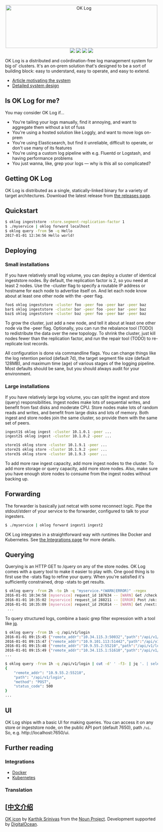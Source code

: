 <p align="center">
<img src="oklog.png" width=500 height=142 alt="OK Log"/><br/>
<a href="https://github.com/oklog/oklog/releases/latest"><img src="https://img.shields.io/github/release/oklog/oklog.svg?style=flat-square"/></a>
<a href="https://travis-ci.org/oklog/oklog"><img src="https://img.shields.io/travis/oklog/oklog.svg?style=flat-square"/></a>
<a href="https://goreportcard.com/report/github.com/oklog/oklog"><img src="https://goreportcard.com/badge/github.com/oklog/oklog?style=flat-square&x=1"/></a>
<a href="LICENSE"><img src="https://img.shields.io/badge/license-Apache%202.0-blue.svg?style=flat-square"/></a>
</p>

OK Log is a distributed and coördination-free log management system for big ol' clusters.
It's an on-prem solution that's designed to be a sort of building block: easy to understand, easy to operate, and easy to extend.

- [Article motivating the system](https://peter.bourgon.org/ok-log)
- [Detailed system design](DESIGN.md)

## Is OK Log for me?

You may consider OK Log if...

- You're tailing your logs manually, find it annoying, and want to aggregate them without a lot of fuss
- You're using a hosted solution like Loggly, and want to move logs on-prem
- You're using Elasticsearch, but find it unreliable, difficult to operate, or don't use many of its features
- You're using a custom log pipeline with e.g. Fluentd or Logstash, and having performance problems
- You just wanna, like, grep your logs — why is this all so complicated?

## Getting OK Log

OK Log is distributed as a single, statically-linked binary for a variety of target architectures.
Download the latest release from [the releases page](https://github.com/oklog/oklog/releases).

## Quickstart

```sh
$ oklog ingeststore -store.segment-replication-factor 1
$ ./myservice | oklog forward localhost
$ oklog query -from 5m -q Hello
2017-01-01 12:34:56 Hello world!
```

## Deploying

### Small installations

If you have relatively small log volume, you can deploy a cluster of identical ingeststore nodes.
By default, the replication factor is 2, so you need at least 2 nodes.
Use the -cluster flag to specify a routable IP address or hostname for each node to advertise itself on.
And let each node know about at least one other node with the -peer flag.

```sh
foo$ oklog ingeststore -cluster foo -peer foo -peer bar -peer baz
bar$ oklog ingeststore -cluster bar -peer foo -peer bar -peer baz
baz$ oklog ingeststore -cluster baz -peer foo -peer bar -peer baz
```

To grow the cluster, just add a new node, and tell it about at least one other node via the -peer flag.
Optionally, you can run the rebalance tool (TODO) to redistribute the data over the new topology.
To shrink the cluster, just kill nodes fewer than the replication factor,
 and run the repair tool (TODO) to re-replicate lost records.

All configuration is done via commandline flags.
You can change things like the log retention period (default 7d),
 the target segment file size (default 128MB),
 and maximum time (age) of various stages of the logging pipeline.
Most defaults should be sane, but you should always audit for your environment.

### Large installations

If you have relatively large log volume, you can split the ingest and store (query) responsibilities.
Ingest nodes make lots of sequential writes, and benefit from fast disks and moderate CPU.
Store nodes make lots of random reads and writes, and benefit from large disks and lots of memory.
Both ingest and store nodes join the same cluster, so provide them with the same set of peers.

```sh
ingest1$ oklog ingest -cluster 10.1.0.1 -peer ...
ingest2$ oklog ingest -cluster 10.1.0.2 -peer ...

store1$ oklog store -cluster 10.1.9.1 -peer ...
store2$ oklog store -cluster 10.1.9.2 -peer ...
store3$ oklog store -cluster 10.1.9.3 -peer ...
```

To add more raw ingest capacity, add more ingest nodes to the cluster.
To add more storage or query capacity, add more store nodes.
Also, make sure you have enough store nodes to consume from the ingest nodes without backing up.

## Forwarding

The forwarder is basically just netcat with some reconnect logic.
Pipe the stdout/stderr of your service to the forwarder, configured to talk to your ingesters.

```sh
$ ./myservice | oklog forward ingest1 ingest2
```

OK Log integrates in a straightforward way with runtimes like Docker and Kubernetes.
See [the Integrations page](https://github.com/oklog/oklog/wiki/Integrations) for more details.

## Querying

Querying is an HTTP GET to /query on any of the store nodes.
OK Log comes with a query tool to make it easier to play with.
One good thing is to first use the -stats flag to refine your query.
When you're satisfied it's sufficiently constrained, drop -stats to get results.

```sh
$ oklog query -from 2h -to 1h -q "myservice.*(WARN|ERROR)" -regex
2016-01-01 10:34:58 [myservice] request_id 187634 -- [WARN] Get /check: HTTP 419 (0B received)
2016-01-01 10:35:02 [myservice] request_id 288211 -- [ERROR] Post /ok: HTTP 500 (0B received)
2016-01-01 10:35:09 [myservice] request_id 291014 -- [WARN] Get /next: HTTP 401 (0B received)
 ...
```

To query structured logs, combine a basic grep filter expression with a tool like [jq](https://stedolan.github.io/jq/).

```sh
$ oklog query -from 1h -q /api/v1/login
2016-01-01 09:15:45 {"remote_addr":"10.34.115.3:50032","path":"/api/v1/login","method":"POST","status_code":200}
2016-01-01 09:15:47 {"remote_addr":"10.9.101.113:51442","path":"/api/v1/login","method":"POST","status_code":500}
2016-01-01 09:15:48 {"remote_addr":"10.9.55.2:55210","path":"/api/v1/login","method":"POST","status_code":200}
2016-01-01 09:15:49 {"remote_addr":"10.34.115.1:51610","path":"/api/v1/login","method":"POST","status_code":200}
...

$ oklog query -from 1h -q /api/v1/login | cut -d' ' -f3- | jq '. | select(.status_code == 500)'
{
	"remote_addr": "10.9.55.2:55210",
	"path": "/api/v1/login",
	"method": "POST",
	"status_code": 500
}
...
```

## UI

OK Log ships with a basic UI for making queries.
You can access it on any store or ingeststore node, on the public API port (default 7650), path `/ui`.
So, e.g. http://localhost:7650/ui.

## Further reading

### Integrations

- [Docker](https://github.com/oklog/oklog/wiki/Integrations#docker)
- [Kubernetes](https://github.com/oklog/oklog/wiki/Integrations#kubernetes)

### Translation
[[**中文介绍**](https://github.com/1046102779/OKLog) 
---

[OK icon](https://thenounproject.com/term/like/594444/) by
 [Karthik Srinivas](https://thenounproject.com/aathis/) from the
 [Noun Project](https://thenounproject.com).
Development supported by [DigitalOcean](https://digitalocean.com).
